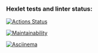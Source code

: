 ### Hexlet tests and linter status:
[![Actions Status](https://github.com/Bogdan92/python-project-49/actions/workflows/hexlet-check.yml/badge.svg)](https://github.com/Bogdan92/python-project-49/actions)

[![Maintainability](https://api.codeclimate.com/v1/badges/5e8b9c5aa4f8ee2088ba/maintainability)](https://codeclimate.com/github/Bogdan92/python-project-49/maintainability)

[![Asciinema](https://img.shields.io/badge/Asciinema-White?style=for-the-badge)](https://asciinema.org/a/D7QPJIhSQ1UapbFqmzEpKpgJu/asciinema)
